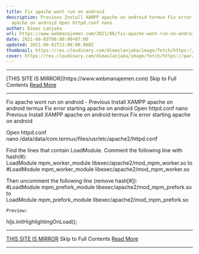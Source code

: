 ```yaml
---
title: Fix apache wont run on android
description: Previous Install XAMPP apache on android termux Fix error starting
  apache on android Open httpd.conf nano
author: Dimas Lanjaka
url: https://www.webmanajemen.com/2021/06/fix-apache-wont-run-on-android.html
date: 2021-06-03T06:00:00+07:00
updated: 2021-06-02T23:00:00.000Z
thumbnail: https://res.cloudinary.com/dimaslanjaka/image/fetch/https://parzibyte.me/blog/wp-content/uploads/2018/11/Configuraci%C3%B3n-httpd-en-termux-Android.jpg
cover: https://res.cloudinary.com/dimaslanjaka/image/fetch/https://parzibyte.me/blog/wp-content/uploads/2018/11/Configuraci%C3%B3n-httpd-en-termux-Android.jpg
---
```


<hr/> [THIS SITE IS MIRROR](https://www.webmanajemen.com) Skip to Full Contents <a href="https://www.webmanajemen.com/2021/06/fix-apache-wont-run-on-android.html" rel="follow" class="button" id="read-more">Read More</a> <hr/> Fix apache wont run on android - Previous Install XAMPP apache on android termux Fix error starting apache on android Open httpd.conf nano Previous Install XAMPP apache on android termux  
Fix error starting apache on android
  
  
    
Open httpd.conf      
nano /data/data/com.termux/files/usr/etc/apache2/httpd.conf
    
    
Find the lines that contain LoadModule. Comment the following line with hash(#):       
LoadModule mpm_worker_module libexec/apache2/mod_mpm_worker.so
      to       
#LoadModule mpm_worker_module libexec/apache2/mod_mpm_worker.so
    
    
Then uncomment the following line (remove hash[#]):       
#LoadModule mpm_prefork_module libexec/apache2/mod_mpm_prefork.so
      to       
LoadModule mpm_prefork_module libexec/apache2/mod_mpm_prefork.so
    
    Preview:       
  

hljs.initHighlightingOnLoad(); <hr/> [THIS SITE IS MIRROR](https://www.webmanajemen.com) Skip to Full Contents <a href="https://www.webmanajemen.com/2021/06/fix-apache-wont-run-on-android.html" rel="follow" class="button" id="read-more">Read More</a> <hr/>